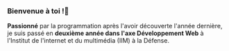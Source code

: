### Bienvenue à toi !👋

__Passionné__ par la programmation après l'avoir découverte l'année dernière, je suis passé en __deuxième année dans l'axe Développement Web__ à l'Institut de l'internet et du multimédia (IIM) à la Défense.




